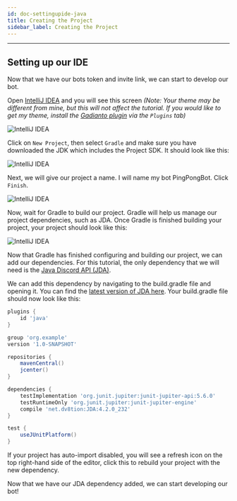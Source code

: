 ```yaml
---
id: doc-settingupide-java
title: Creating the Project
sidebar_label: Creating the Project
---
```


---

## Setting up our IDE

Now that we have our bots token and invite link, we can start to develop our bot.

Open [IntelliJ IDEA](https://www.jetbrains.com/idea/download/#section=windows) and you will see this screen _(Note: Your theme may be different from mine, but this will not affect the tutorial. If you would like to get my theme, install the [Gadianto plugin](https://plugins.jetbrains.com/plugin/12334-gradianto) via the `Plugins` tab)_

![IntelliJ IDEA](../../../static/img/java-docs/build_your_first_bot/byfb_2/intellij_menu.png "IntelliJ IDEA")

Click on `New Project`, then select `Gradle` and make sure you have downloaded the JDK which includes the Project SDK. It should look like this:

![IntelliJ IDEA](../../../static/img/java-docs/build_your_first_bot/byfb_2/intellij_newProject1.png "IntelliJ IDEA")

Next, we will give our project a name. I will name my bot PingPongBot. Click `Finish`.

![IntelliJ IDEA](../../../static/img/java-docs/build_your_first_bot/byfb_2/intellij_newProject2.png "IntelliJ IDEA")

Now, wait for Gradle to build our project. Gradle will help us manage our project dependencies, such as JDA. Once Gradle is finished building your project, your project should look like this:

![IntelliJ IDEA](../../../static/img/java-docs/build_your_first_bot/byfb_2/intellij_newProject3.png "IntelliJ IDEA")

Now that Gradle has finished configuring and building our project, we can add our dependencies. For this tutorial, the only dependency that we will need is the [Java Discord API (JDA)](https://github.com/DV8FromTheWorld/JDA).

We can add this dependency by navigating to the build.gradle file and opening it. You can find the [latest version of JDA here](https://bintray.com/dv8fromtheworld/maven/JDA/). Your build.gradle file should now look like this:

```groovy {10,16}
plugins {
    id 'java'
}

group 'org.example'
version '1.0-SNAPSHOT'

repositories {
    mavenCentral()
    jcenter()
}

dependencies {
    testImplementation 'org.junit.jupiter:junit-jupiter-api:5.6.0'
    testRuntimeOnly 'org.junit.jupiter:junit-jupiter-engine'
    compile 'net.dv8tion:JDA:4.2.0_232'
}

test {
    useJUnitPlatform()
}
```

If your project has auto-import disabled, you will see a refresh icon on the top right-hand side of the editor, click this to rebuild your project with the new dependency.

Now that we have our JDA dependency added, we can start developing our bot!
